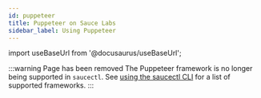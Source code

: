 ```yaml
---
id: puppeteer
title: Puppeteer on Sauce Labs
sidebar_label: Using Puppeteer
---
```


<head>
  <meta name="robots" content="noindex" />
</head>

import useBaseUrl from '@docusaurus/useBaseUrl';

:::warning Page has been removed
The Puppeteer framework is no longer being supported in `saucectl`. See [using the saucectl CLI](/dev/cli/saucectl/#check-out-your-framework-demo-repo) for a list of supported frameworks.
:::

